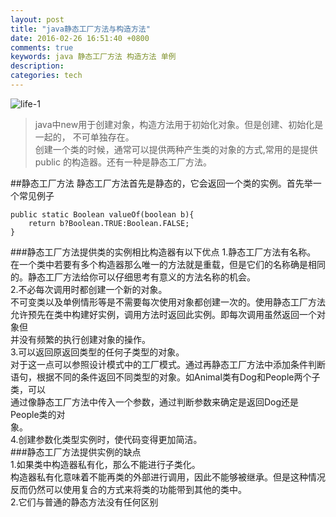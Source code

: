 ```yaml
---
layout: post
title: "java静态工厂方法与构造方法"
date: 2016-02-26 16:51:40 +0800
comments: true
keywords: java 静态工厂方法 构造方法 单例 
description:
categories: tech
---
```


![life-1](http://7xj0s4.com1.z0.glb.clouddn.com/life_1.jpg)
  >java中new用于创建对象，构造方法用于初始化对象。但是创建、初始化是一起的，
不可单独存在。    
    创建一个类的时候，通常可以提供两种产生类的对象的方式,常用的是提供public
的构造器。还有一种是静态工厂方法。
<!--more-->
##静态工厂方法
    静态工厂方法首先是静态的，它会返回一个类的实例。首先举一个常见例子    
   
```
public static Boolean valueOf(boolean b){
    return b?Boolean.TRUE:Boolean.FALSE;
}
```
###静态工厂方法提供类的实例相比构造器有以下优点
1.静态工厂方法有名称。   
   在一个类中若要有多个构造器那么唯一的方法就是重载，但是它们的名称确是相同   
的。静态工厂方法给你可以仔细思考有意义的方法名称的机会。   
2.不必每次调用时都创建一个新的对象。   
   不可变类以及单例情形等是不需要每次使用对象都创建一次的。使用静态工厂方法   
允许预先在类中构建好实例，调用方法时返回此实例。即每次调用虽然返回一个对象但   
并没有频繁的执行创建对象的操作。   
3.可以返回原返回类型的任何子类型的对象。   
   对于这一点可以参照设计模式中的工厂模式。通过再静态工厂方法中添加条件判断   
语句，根据不同的条件返回不同类型的对象。如Animal类有Dog和People两个子类，可以   
通过像静态工厂方法中传入一个参数，通过判断参数来确定是返回Dog还是People类的对   
象。   
4.创建参数化类型实例时，使代码变得更加简洁。   
###静态工厂方法提供实例的缺点   
1.如果类中构造器私有化，那么不能进行子类化。   
   构造器私有化意味着不能再类的外部进行调用，因此不能够被继承。但是这种情况   
反而仍然可以使用复合的方式来将类的功能带到其他的类中。   
2.它们与普通的静态方法没有任何区别   


